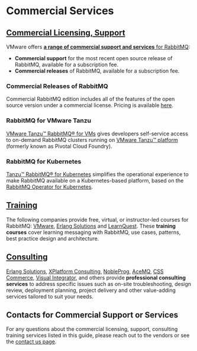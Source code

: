 <!--
Copyright (c) 2007-2023 Broadcom. All Rights Reserved. The term “Broadcom” refers to Broadcom Inc. and/or its subsidiaries.

All rights reserved. This program and the accompanying materials
are made available under the terms of the under the Apache License,
Version 2.0 (the "License”); you may not use this file except in compliance
with the License. You may obtain a copy of the License at

https://www.apache.org/licenses/LICENSE-2.0

Unless required by applicable law or agreed to in writing, software
distributed under the License is distributed on an "AS IS" BASIS,
WITHOUT WARRANTIES OR CONDITIONS OF ANY KIND, either express or implied.
See the License for the specific language governing permissions and
limitations under the License.
-->

# Commercial Services

## <a id="overview" class="anchor" href="#overview">Commercial Licensing, Support</a>

VMware offers [**a range of commercial support and services** for RabbitMQ](https://www.vmware.com/products/pivotal-rabbitmq.html):

 * **Commercial support** for the most recent open source release of RabbitMQ, available for a subscription fee.
 * **Commercial releases** of RabbitMQ, available for a subscription fee.

### Commercial Releases of RabbitMQ

Commercial RabbitMQ edition includes all of the features of the open source version under a commercial license.
Pricing is available [here](https://www.vmware.com/products/pivotal-rabbitmq.html).

### RabbitMQ for VMware Tanzu

[VMware Tanzu™ RabbitMQ® for VMs](https://tanzu.vmware.com/services-marketplace/messaging-and-integration/rabbitmq)
gives developers self-service access to on-demand RabbitMQ clusters
running on [VMware Tanzu™ platform](https://tanzu.vmware.com/application-service) (formerly known as Pivotal Cloud Foundry).

### RabbitMQ for Kubernetes

[Tanzu™ RabbitMQ® for Kubernetes](https://tanzu.vmware.com/content/blog/introducing-rabbitmq-for-kubernetes)
simplifies the operational experience to make RabbitMQ available on a Kubernetes-based platform,
based on the [RabbitMQ Operator for Kubernetes](https://www.rabbitmq.com/kubernetes/operator/operator-overview.html).


## <a id="training" class="anchor" href="#training">Training</a>

The following companies provide free, virtual, or instructor-led courses for RabbitMQ:
[VMware](https://tanzu.academy/courses/rabbitmq-icm),
[Erlang Solutions](https://www.erlang-solutions.com/products/rabbitmq.html) and
[LearnQuest](http://www.learnquest.com/course-detail.aspx?cnum=rabbitmq-e1xc).
These <strong>training courses</strong> cover learning messaging with RabbitMQ, use cases, patterns,
best practice design and architecture.

## <a id="consulting" class="anchor" href="#consulting">Consulting</a>

[Erlang Solutions](https://www.erlang-solutions.com/products/rabbitmq.html),
[XPlatform Consulting](http://www.xplatformconsulting.com/rabbitmq/),
[NobleProg](https://www.nobleprog.com/consulting/rabbitmq),
[AceMQ](https://acemq.com/rabbitmq/), [CSS Commerce](https://csscommerce.com/integration-message-queue-specialists/), [Visual Integrator](https://www.visualintegrator.com/rmq/), and others provide **professional consulting services**
to address specific issues such as on-site troubleshooting, design review,
deployment planning, project delivery and other value-adding services
tailored to suit your needs.


## Contacts for Commercial Support or Services

For any questions about the commercial licensing, support, consulting training services listed in this guide,
please reach out to the vendors or see the [contact us page](https://www.rabbitmq.com/contact.html#email).
